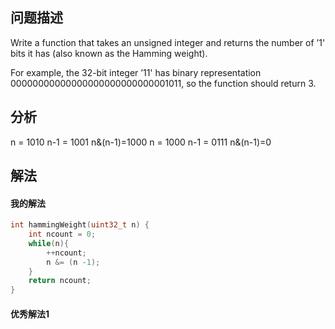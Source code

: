 ## 问题描述
Write a function that takes an unsigned integer and returns the number of ’1' bits it has (also known as the Hamming weight).

For example, the 32-bit integer ’11' has binary representation 00000000000000000000000000001011, so the function should return 3.

## 分析
n = 1010 n-1 = 1001 n&(n-1)=1000
n = 1000 n-1 = 0111 n&(n-1)=0
## 解法

#### 我的解法
```cpp
int hammingWeight(uint32_t n) {
    int ncount = 0;
    while(n){
        ++ncount;
        n &= (n -1);
    }
    return ncount;
}
```
#### 优秀解法1
```cpp

```

